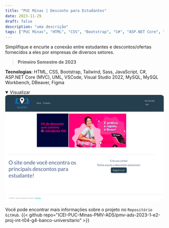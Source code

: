 ```yaml
---
title: "PUC Minas | Desconto para Estudantes"
date: 2023-11-29
draft: false
description: "uma descrição"
tags: ["PUC Minas", "HTML", "CSS", "Bootstrap", "C#", "ASP.NET Core", "MVC", "UML", "MySQL"]
---
```


Simplifique e encurte a conexão entre estudantes e descontos/ofertas fornecidos a eles por empresas de diversos setores.

>**Primeiro Semestre de 2023**

**Tecnologias**: HTML, CSS, Bootstrap, Tailwind, Sass, JavaScript, C#, ASP.NET Core (MVC), UML, VSCode, Visual Studio 2022, MySQL, MySQL Workbench, DBeaver, Figma

<details style="cursor:pointer" open><summary>Visualizar</summary>
  <img src="featured.png" style="border-radius:2%">
</details>

Você pode encontrar mais informações sobre o projeto no `Repositório GitHub`.
{{< github repo="ICEI-PUC-Minas-PMV-ADS/pmv-ads-2023-1-e2-proj-int-t04-g4-banco-universitario" >}}